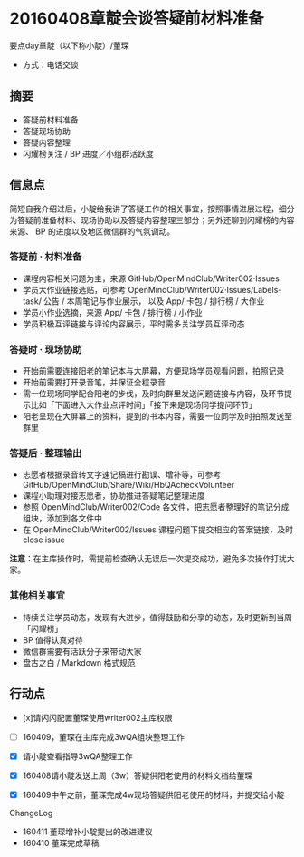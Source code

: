 # 20160408章靛会谈答疑前材料准备
要点day章靛（以下称小靛）/董琛
* 方式：电话交谈

## 摘要

* 答疑前材料准备
* 答疑现场协助
* 答疑内容整理
* 闪耀榜关注 / BP 进度／小组群活跃度

## 信息点
简短自我介绍过后，小靛给我讲了答疑工作的相关事宜，按照事情进展过程，细分为答疑前准备材料、现场协助以及答疑内容整理三部分；另外还聊到闪耀榜的内容来源、 BP 的进度以及地区微信群的气氛调动。

### 答疑前 · 材料准备

* 课程内容相关问题为主，来源 GitHub/OpenMindClub/Writer002·Issues
* 学员大作业链接选贴，可参考 OpenMindClub/Writer002·Issues/Labels-task/ 公告 / 本周笔记与作业展示， 以及 App/ 卡包 / 排行榜 / 大作业
* 学员小作业选摘，来源 App/ 卡包 / 排行榜 / 小作业
* 学员积极互评链接与评论内容展示，平时需多关注学员互评动态

### 答疑时 · 现场协助

* 开始前需要连接阳老的笔记本与大屏幕，方便现场学员观看问题，拍照记录
* 开始前需要打开录音笔，并保证全程录音
* 需一位现场同学配合阳老的步伐，及时向群里发送问题链接与内容，及环节提示比如「下面进入大作业点评时间」「接下来是现场同学提问环节」
* 阳老呈现在大屏幕上的资料，提到的书本内容，需要一位同学及时拍照发送至群里

### 答疑后 · 整理输出

* 志愿者根据录音转文字速记稿进行勘误、增补等，可参考 GitHub/OpenMindClub/Share/Wiki/HbQAcheckVolunteer
* 课程小助理对接志愿者，协助推进答疑笔记整理进度
* 参照 OpenMindClub/Writer002/Code 各文件，把志愿者整理好的笔记分成组块，添加到各文件中
* 在 OpenMindClub/Writer002/Issues 课程问题下提交相应的答案链接，及时 close issue

**注意**：在主库操作时，需提前检查确认无误后一次提交成功，避免多次操作打扰大家。

### 其他相关事宜

* 持续关注学员动态，发现有大进步，值得鼓励和分享的动态，及时更新到当周「闪耀榜」
* BP 值得认真对待
* 微信群需要有活跃分子来带动大家
* 盘古之白 / Markdown 格式规范

## 行动点
- [x]请闪闪配置董琛使用writer002主库权限
- [ ] 160409，董琛在主库完成3wQA组块整理工作
- [x] 请小靛查看指导3wQA整理工作
- [x] 160408请小靛发送上周（3w）答疑供阳老使用的材料文档给董琛
- [x] 160409中午之前，董琛完成4w现场答疑供阳老使用的材料，并提交给小靛


ChangeLog

* 160411 董琛增补小靛提出的改进建议
* 160410 董琛完成草稿
